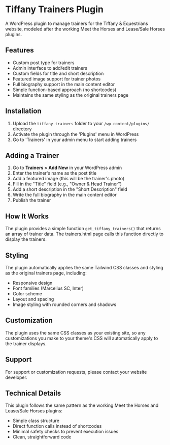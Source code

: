 # Tiffany Trainers Plugin

A WordPress plugin to manage trainers for the Tiffany & Equestrians website, modeled after the working Meet the Horses and Lease/Sale Horses plugins.

## Features

- Custom post type for trainers
- Admin interface to add/edit trainers
- Custom fields for title and short description
- Featured image support for trainer photos
- Full biography support in the main content editor
- Simple function-based approach (no shortcodes)
- Maintains the same styling as the original trainers page

## Installation

1. Upload the `tiffany-trainers` folder to your `/wp-content/plugins/` directory
2. Activate the plugin through the 'Plugins' menu in WordPress
3. Go to 'Trainers' in your admin menu to start adding trainers

## Adding a Trainer

1. Go to **Trainers > Add New** in your WordPress admin
2. Enter the trainer's name as the post title
3. Add a featured image (this will be the trainer's photo)
4. Fill in the "Title" field (e.g., "Owner & Head Trainer")
5. Add a short description in the "Short Description" field
6. Write the full biography in the main content editor
7. Publish the trainer

## How It Works

The plugin provides a simple function `get_tiffany_trainers()` that returns an array of trainer data. The trainers.html page calls this function directly to display the trainers.

## Styling

The plugin automatically applies the same Tailwind CSS classes and styling as the original trainers page, including:
- Responsive design
- Font families (Marcellus SC, Inter)
- Color scheme
- Layout and spacing
- Image styling with rounded corners and shadows

## Customization

The plugin uses the same CSS classes as your existing site, so any customizations you make to your theme's CSS will automatically apply to the trainer displays.

## Support

For support or customization requests, please contact your website developer.

## Technical Details

This plugin follows the same pattern as the working Meet the Horses and Lease/Sale Horses plugins:
- Simple class structure
- Direct function calls instead of shortcodes
- Minimal safety checks to prevent execution issues
- Clean, straightforward code
